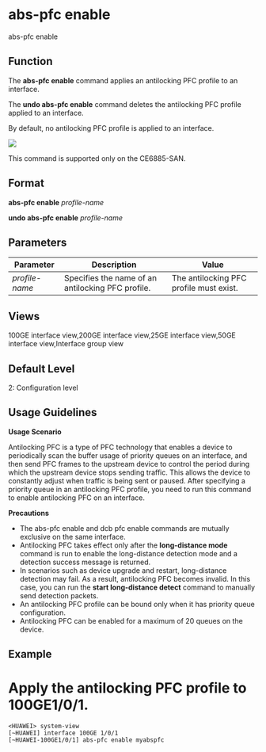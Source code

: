 abs-pfc enable
==============

abs-pfc enable

Function
--------



The **abs-pfc enable** command applies an antilocking PFC profile to an interface.

The **undo abs-pfc enable** command deletes the antilocking PFC profile applied to an interface.



By default, no antilocking PFC profile is applied to an interface.

![](../public_sys-resources/note_3.0-en-us.png) 

This command is supported only on the CE6885-SAN.



Format
------

**abs-pfc enable** *profile-name*

**undo abs-pfc enable** *profile-name*


Parameters
----------

| Parameter | Description | Value |
| --- | --- | --- |
| *profile-name* | Specifies the name of an antilocking PFC profile. | The antilocking PFC profile must exist. |



Views
-----

100GE interface view,200GE interface view,25GE interface view,50GE interface view,Interface group view


Default Level
-------------

2: Configuration level


Usage Guidelines
----------------

**Usage Scenario**

Antilocking PFC is a type of PFC technology that enables a device to periodically scan the buffer usage of priority queues on an interface, and then send PFC frames to the upstream device to control the period during which the upstream device stops sending traffic. This allows the device to constantly adjust when traffic is being sent or paused. After specifying a priority queue in an antilocking PFC profile, you need to run this command to enable antilocking PFC on an interface.

**Precautions**

* The abs-pfc enable and dcb pfc enable commands are mutually exclusive on the same interface.
* Antilocking PFC takes effect only after the **long-distance mode** command is run to enable the long-distance detection mode and a detection success message is returned.
* In scenarios such as device upgrade and restart, long-distance detection may fail. As a result, antilocking PFC becomes invalid. In this case, you can run the **start long-distance detect** command to manually send detection packets.
* An antilocking PFC profile can be bound only when it has priority queue configuration.
* Antilocking PFC can be enabled for a maximum of 20 queues on the device.

Example
-------

# Apply the antilocking PFC profile to 100GE1/0/1.
```
<HUAWEI> system-view
[~HUAWEI] interface 100GE 1/0/1
[~HUAWEI-100GE1/0/1] abs-pfc enable myabspfc

```